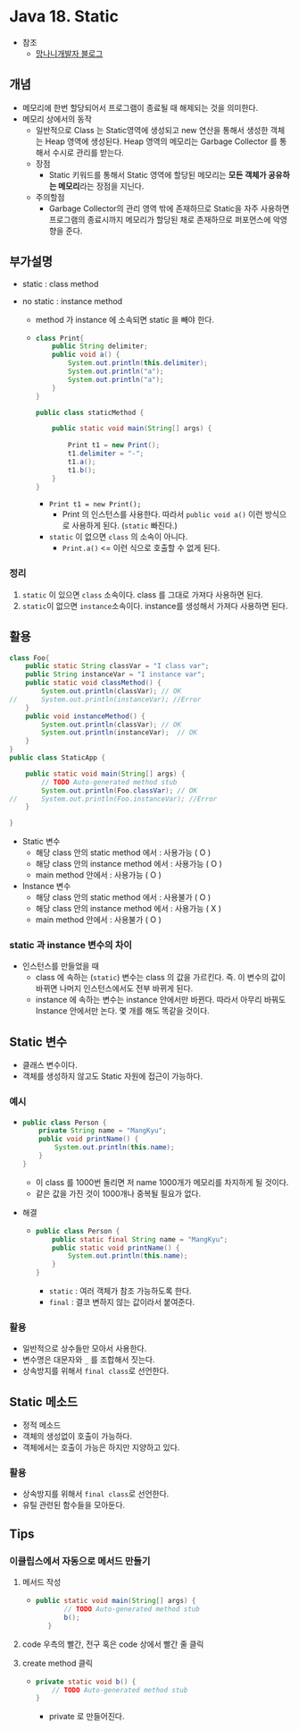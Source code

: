 # Java 18. Static

- 참조
  - [망나니개발자 블로그](https://mangkyu.tistory.com/47)



## 개념

- 메모리에 한번 할당되어서 프로그램이 종료될 때 해제되는 것을 의미한다.
- 메모리 상에서의 동작
  - 일반적으로 Class 는 Static영역에 생성되고
    new 연산을 통해서 생성한 객체는 Heap 영역에 생성된다.
    Heap 영역의 메모리는 Garbage Collector 를 통해서 수시로 관리를 받는다.
  - 장점
    -  Static 키워드를 통해서 Static 영역에 할당된 메모리는 **모든 객체가 공유하는 메모리**라는 장점을 지닌다.
  - 주의할점
    - Garbage Collector의 관리 영역 밖에 존재하므로 Static을 자주 사용하면 프로그램의 종료시까지 메모리가 할당된 채로 존재하므로 퍼포먼스에 악영향을 준다.



## 부가설명

- static : class method

- no static : instance method

  - method 가 instance 에 소속되면 static 을 빼야 한다.

  - ```java
    class Print{	
    	public String delimiter;	
    	public void a() {
    		System.out.println(this.delimiter);
    		System.out.println("a");
    		System.out.println("a");
    	}
    }
    
    public class staticMethod {
    
    	public static void main(String[] args) {
    	
    		Print t1 = new Print();
    		t1.delimiter = "-";
    		t1.a();
    		t1.b();
    	}
    }
    ```

    - `Print t1 = new Print();` 
      - Print 의 인스턴스를 사용한다.
        따라서 `public void a()` 이런 방식으로 사용하게 된다. (`static` 빠진다.)
    - `static` 이 없으면 `class` 의 소속이 아니다.
      - `Print.a()`  <= 이런 식으로 호출할 수 없게 된다.



### 정리

1. `static` 이 있으면 `class` 소속이다. class 를 그대로 가져다 사용하면 된다.
2. `static`이 없으면 `instance`소속이다. instance를 생성해서 가져다 사용하면 된다.



## 활용

```java
class Foo{
	public static String classVar = "I class var";
	public String instanceVar = "I instance var";
	public static void classMethod() {
		System.out.println(classVar); // OK
//		System.out.println(instanceVar); //Error
	}
	public void instanceMethod() {
		System.out.println(classVar); // OK
		System.out.println(instanceVar);  // OK
	}
}
public class StaticApp {

	public static void main(String[] args) {
		// TODO Auto-generated method stub
		System.out.println(Foo.classVar); // OK
//		System.out.println(Foo.instanceVar); //Error
	}

}
```

- Static 변수
  - 해당 class 안의 static method 에서 : 사용가능 ( O )
  - 해당 class 안의 instance method 에서 :  사용가능 ( O )
  - main method 안에서 : 사용가능 ( O )
- Instance 변수
  - 해당 class 안의 static method 에서 : 사용불가 ( O )
  - 해당 class 안의 instance method 에서 :  사용가능 ( X )
  - main method 안에서 : 사용불가 ( O ) 



### static 과 instance 변수의 차이

- 인스턴스를 만들었을 때
  - class 에 속하는 (`static`) 변수는 class 의 값을 가르킨다.
    즉. 이 변수의 값이 바뀌면 나머지 인스턴스에서도 전부 바뀌게 된다.
  - instance 에 속하는 변수는 instance 안에서만 바뀐다.
    따라서 아무리 바꿔도 Instance 안에서만 논다.
    몇 개를 해도 똑같을 것이다.





## Static 변수

- 클래스 변수이다.
- 객체를 생성하지 않고도 Static 자원에 접근이 가능하다.



### 예시

- ```java
  public class Person { 
      private String name = "MangKyu";
      public void printName() {
          System.out.println(this.name);
      }
  }
  ```

  - 이 class 를 1000번 돌리면 저 name 1000개가 메모리를 차지하게 될 것이다.
  - 같은 값을 가진 것이 1000개나 중복될 필요가 없다.

- 해결

  - ```java
    public class Person {     
        public static final String name = "MangKyu";
        public static void printName() {
            System.out.println(this.name);     
        } 
    }
    ```

    - `static` : 여러 객체가 참조 가능하도록 한다.
    - `final` : 결코 변하지 않는 값이라서 붙여준다.



### 활용

- 일반적으로 상수들만 모아서 사용한다.
- 변수명은 대문자와 `_` 를 조합해서 짓는다.
- 상속방지를 위해서 `final class`로 선언한다.



## Static 메소드

- 정적 메소드
- 객체의 생성없이 호출이 가능하다.
- 객체에서는 호출이 가능은 하지만 지양하고 있다.



### 활용

- 상속방지를 위해서 `final class`로 선언한다.
- 유틸 관련된 함수들을 모아둔다.



## Tips

### 이클립스에서 자동으로 메서드 만들기

1. 메서드 작성

   - ```java
     public static void main(String[] args) {
     		// TODO Auto-generated method stub
     		b();
     	}
     ```

2. code 우측의 빨간, 전구 혹은 code 상에서 빨간 줄 클릭

3. create method 클릭

   - ```java
     private static void b() {
         // TODO Auto-generated method stub
     }
     ```

     - private 로 만들어진다.